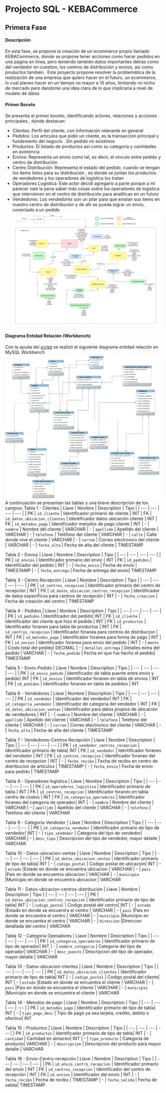# Projecto SQL - KEBACommerce

## Primera Fase

#### Descripción
En esta fase, se propone la creación de un ecommerce propio llamado KEBACommerce, donde se propone tener acciones como hacer pedidos en una página en linea, pero teniendo también datos importantes detrás como del vendedor en cuestion, los centros de distribución y envios, asi como productos también . Este proyecto propone resolver la problemática de la realización de una empresa que quiero hacer en el futuro, un ecommerce, lo cual planeo hacer en un tiempo no mayor a 10 años, limitando mi nicho de mercado pero dandome una idea clara de lo que implicaria a nivel de modelo de datos

#### Primer Boceto
Se presenta el primer boceto, identificando actores, relaciones y acciones principales , donde destacan:
* Clientes: Perfil del cliente, con información relevante en general
* Pedidos: Los articulos que pidió un cliente, es la transacción principal y fundamento del negocio . Sin pedido no existimos
* Productos: El listado de productos asi como su categoria y cantidades en existencia
* Envios: Representa un envio como tal, es decir, el vinculo entre pedido y centro de distribución
* Centro Distribución: Representa el estado del pedido, cuando se tengan los items listos para su distribución , es donde se juntan los productos de vendedores y los operadores de logistica los tratan
* Operadores Logistica: Este actor decidí agregarlo a parte porque a mi parecer vale la pena saber más cosas sobre los operadores de logística que intervienen en el centro de distribución para analíticas en un futuro
* Vendedores: Los vendedores son un pilar para que existan sus items en nuestro centro de distribución y de ahí se pueda lograr un envio, conectado a un pedido
![Boceto Inicial](./primer_boceto.png)

#### Diagrama Entidad Relación (Workbench)
Con la ayuda del [script](./project.sql) se realizó el siguiente diagrama entidad relación en MySQL Workbench
![DER Workbench](./der.png)
A continuación se presentan las tablas y una breve descripción de los campos:
Tabla 1 - Clientes
| Llave | Nombre | Description | Tipo |
| --- | --- | --- | --- |
| PK | `id_cliente` | Identificador primario de cliente | INT
| FK | `id_datos_ubicacion_clientes` | Identificador datos ubicación cliente | INT
| FK | `id_metodos_pago` | Identificador metodos de pago cliente | INT
| - | `nombre` | Nombre del cliente | VARCHAR
| - | `apellido` | Apellido del cliente | VARCHAR
| - | `telefono` | Telefono del cliente | VARCHAR
| - | `calle` | Calle donde vive el cliente | VARCHAR
| - | `correo` | Correo electronico del cliente | VARCHAR
| - | `fecha_alta` | Fecha de alta del cliente | TIMESTAMP


Tabla 2 - Envios
| Llave | Nombre | Description | Tipo |
| --- | --- | --- | --- |
| PK | `id_envios` | Identificador primario del envio | INT
| FK | `id_pedidos` | Identificador del pedido | INT
| - | `fecha_envio` | Fecha de envio | TIMESTAMP
| - | `fecha_entrega` | Fecha de entrega del envío| TIMESTAMP

Tabla 3 - Centro Recepción
| Llave | Nombre | Description | Tipo |
| --- | --- | --- | --- |
| PK | `id_centros_recepcion` | Identificador primario del centro de recepción | INT
| FK | `id_datos_ubicacion_centros_recepcion` | Identificador de datos específicos para centros de recepción | INT
| - | `fecha_creacion` | Fecha de creación del centro | TIMESTAMP

Tabla 4 - Pedidos
| Llave | Nombre | Description | Tipo |
| --- | --- | --- | --- |
| PK | `id_pedidos` | Identificador del pedido| INT
| FK | `id_cliente` | Identificador del cliente que hizo el pedido | INT
| FK | `id_productos` | Identificador foraneo para tabla de productos | INT
| FK | `id_centros_recepcion` | Identificador foranea para centros de distribucion | INT
| FK | `id_metodos_pago` | Identificador foranea para forma de pago | INT
| FK | `id_envios` | Identificador foranea para envio del pedido  | INT
| - | `monto` | Costo total del pedido| DECIMAL
| - | `detalles_entrega` | Detalles extra del pedido  | VARCHAR
| - | `fecha_pedido` | Fecha en que fue hecho el pedido| TIMESTAMP

Tabla 5 - Envio-Pedido
| Llave | Nombre | Description | Tipo |
| --- | --- | --- | --- |
| PK | `id_envio_pedido` | Identificador de tabla puente entre envio y pedido| INT
| FK | `id_envios` | Identificador foraneo en tabla de envios | INT
| FK | `id_pedidos` | Identificador foraneo en tabla de pedidos | INT

Tabla 6 - Vendedores
| Llave | Nombre | Description | Tipo |
| --- | --- | --- | --- |
| PK | `id_vendedor` | Identificador del vendedor| INT
| FK | `id_categoria_vendedor` | Identificador de categoria del vendedor | INT
| FK | `id_datos_ubicacion_ventas` | Identificador para datos propios de ubicación de vendedores | INT
| - | `nombre` | Nombre del cliente | VARCHAR
| - | `apellido` | Apellido del cliente | VARCHAR
| - | `telefono` | Telefono del cliente | VARCHAR
| - | `correo` | Correo electronico del cliente | VARCHAR
| - | `fecha_alta` | Fecha de alta del cliente | TIMESTAMP


Tabla 7 - Vendedores-Centros Recepción
| Llave | Nombre | Description | Tipo |
| --- | --- | --- | --- |
| PK | `id_vendedor_centros_recepcion` | Identificador primario de tabla| INT
| FK | `id_vendedor` | Identificador foraneo del vendedor | INT
| FK | `id_centros_recepcion` | Identificador foraneo del centro de recepcion | INT
| - | `fecha_recibo` | Fecha de recibo en centro de distribucion de articulos | TIMESTAMP
| - | `fecha_envio` | Fecha de envio para pedido | TIMESTAMP

Tabla 8 - Operadores logística
| Llave | Nombre | Description | Tipo |
| --- | --- | --- | --- |
| PK | `id_operadores_logistica` | Identificador primario de tabla | INT
| FK | `id_centros_recepcion` | Identificador foraneo en tabla centro de costos | INT
| FK | `id_categoria_operadores` | Identificador foraneo del categoria de operador| INT
| - | `nombre` | Nombre del cliente | VARCHAR
| - | `apellido` | Apellido del cliente | VARCHAR
| - | `telefono` | Telefono del cliente | VARCHAR

Tabla 9 - Categoria Vendedor
| Llave | Nombre | Description | Tipo |
| --- | --- | --- | --- |
| PK | `id_categoria_vendedor` | Identificador primario de tipo de vendedor| INT
| - | `tipo_vendedor` | Categoria del tipo de vendedor| VARCHAR
| - | `desc_tipo` | Descripcion del tipo de vendedor, mayor detalle | VARCHAR

Tabla 10 - Datos-ubicacion-ventas
| Llave | Nombre | Description | Tipo |
| --- | --- | --- | --- |
| PK | `id_datos_ubicacion_ventas` | Identificador primario de tipo de tabla| INT
| - | `codigo_postal` | Codigo postal de ubicacion| INT
| - | `estado` |Estado en donde se encuentra ubicacion | VARCHAR
| - | `pais` |Pais en donde se encuentra ubicacion | VARCHAR
| - | `municipio` |Municipio en donde se encuentra ubicacion | VARCHAR

Tabla 11 - Datos-ubicacion-centros-distribución
| Llave | Nombre | Description | Tipo |
| --- | --- | --- | --- |
| PK | `id_datos_ubicacion_centros_recepcion` | Identificador primario de tipo de tabla| INT
| - | `codigo_postal` | Codigo postal del centro| INT
| - | `estado` |Estado en donde se encuentra el centro | VARCHAR
| - | `pais` |Pais en donde se encuentra el centro | VARCHAR
| - | `municipio` |Municipio en donde se encuentra el centro | VARCHAR
| - | `direccion` |Direccion detallada del centro | VARCHAR

Tabla 12 - Categoria Operadores
| Llave | Nombre | Description | Tipo |
| --- | --- | --- | --- |
| PK | `id_categoria_operadores` | Identificador primario de tipo de operador| INT
| - | `nombre_categoria` | Categoria del tipo de operador| VARCHAR
| - | `desc_puesto` | Descripcion del tipo de operador, mayor detalle | VARCHAR

Tabla 13 - Datos-ubicacion-clientes
| Llave | Nombre | Description | Tipo |
| --- | --- | --- | --- |
| PK | `id_datos_ubicacion_clientes` | Identificador primario de tipo de tabla| INT
| - | `codigo_postal` | Codigo postal del cliente| INT
| - | `estado` |Estado en donde se encuentra el cliente | VARCHAR
| - | `pais` |Pais en donde se encuentra el cliente | VARCHAR
| - | `municipio` |Municipio en donde se encuentra el cliente | VARCHAR

Tabla 14 - Metodos de pago
| Llave | Nombre | Description | Tipo |
| --- | --- | --- | --- |
| PK | `id_metodos_pago` | Identificador primario de tipo de tabla| INT
| - | `tipo_pago_desc` | Tipo de pago ya sea tarjeta, credito, debito o efectivo| INT

Tabla 15 - Productos
| Llave | Nombre | Description | Tipo |
| --- | --- | --- | --- |
| PK | `id_productos` | Identificador primario de tipo de tabla| INT
| - | `cantidad` | Cantidad en almacen| INT
| - | `tipo_producto` | Categoria de producto| VARCHAR
| - | `descripcion` | Descripcion del producto para mayor detalle | VARCHAR

Tabla 16 - Envio-Centro-recepción
| Llave | Nombre | Description | Tipo |
| --- | --- | --- | --- |
| PK | `id_envio_centro_recepcion` | Identificador primario del envio | INT
| FK | `id_centros_recepcion` | Identificador del centro de recepción | INT
| FK | `id_envios` | Identificador del envio | INT
| - | `fecha_recibo` | Fecha de recibo  | TIMESTAMP
| - | `fecha_salida` | Fecha de salida| TIMESTAMP

